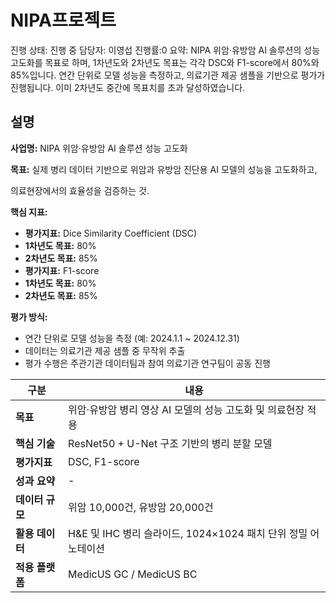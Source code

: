 # NIPA프로젝트

진행 상태: 진행 중
담당자: 이영섭
진행률:0
요약: NIPA 위암·유방암 AI 솔루션의 성능 고도화를 목표로 하며, 1차년도와 2차년도 목표는 각각 DSC와 F1-score에서 80%와 85%입니다. 연간 단위로 모델 성능을 측정하고, 의료기관 제공 샘플을 기반으로 평가가 진행됩니다. 이미 2차년도 중간에 목표치를 초과 달성하였습니다.

## 설명

**사업명:** NIPA 위암·유방암 AI 솔루션 성능 고도화

**목표:** 실제 병리 데이터 기반으로 위암과 유방암 진단용 AI 모델의 성능을 고도화하고,

의료현장에서의 효율성을 검증하는 것.

**핵심 지표:**

- **평가지표:** Dice Similarity Coefficient (DSC)
- **1차년도 목표:** 80%
- **2차년도 목표:** 85%
- **평가지표:** F1-score
- **1차년도 목표:** 80%
- **2차년도 목표:** 85%

**평가 방식:**

- 연간 단위로 모델 성능을 측정 (예: 2024.1.1 ~ 2024.12.31)
- 데이터는 의료기관 제공 샘플 중 무작위 추출
- 평가 수행은 주관기관 데이터팀과 참여 의료기관 연구팀이 공동 진행

| 구분 | 내용 |
| --- | --- |
| **목표** | 위암·유방암 병리 영상 AI 모델의 성능 고도화 및 의료현장 적용 |
| **핵심 기술** | ResNet50 + U-Net 구조 기반의 병리 분할 모델 |
| **평가지표** | DSC, F1-score |
| **성과 요약** | - |
| **데이터 규모** | 위암 10,000건, 유방암 20,000건 |
| **활용 데이터** | H&E 및 IHC 병리 슬라이드, 1024×1024 패치 단위 정밀 어노테이션 |
| **적용 플랫폼** | MedicUS GC / MedicUS BC |